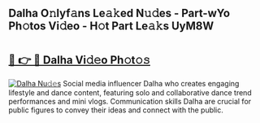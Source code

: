 ## Dalha O𝚗lyf𝚊ns Le𝚊𝚔ed N𝚞𝚍es - Part-wYo Ph𝚘tos Vi𝚍eo - H𝚘t Part Le𝚊𝚔s UyM8W

# <h2><a href="http://hf5b7nz.feru.top/?c=Dalha">🔗 👉 🔴 Dalha Vi𝚍𝚎o Ph𝚘t𝚘𝚜</a></h2>

[![Dalha Nu𝚍𝚎s](https://i.imgur.com/0TWrTi3.gif)](http://hf5b7nz.feru.top/?c=Dalha)
Social media influencer Dalha who creates engaging lifestyle and dance content, featuring solo and collaborative dance trend performances and mini vlogs. Communication skills Dalha are crucial for public figures to convey their ideas and connect with the public. 
